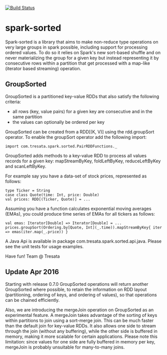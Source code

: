 [![Build Status](https://travis-ci.org/tresata/spark-sorted.svg?branch=master)](https://travis-ci.org/tresata/spark-sorted)

# spark-sorted
Spark-sorted is a library that aims to make non-reduce type operations on very large groups in spark possible, including support for processing ordered values.  To do so it relies on Spark's new sort-based shuffle and on never materializing the group for a given key but instead representing it by consecutive rows within a partition that get processed with a map-like (iterator based streaming) operation.

## GroupSorted
GroupSorted is a partitioned key-value RDDs that also satisfy the following criteria:
* all rows (key, value pairs) for a given key are consecutive and in the same partition
* the values can optionally be ordered per key

GroupSorted can be created from a RDD[(K, V)] using the rdd.groupSort operator. To enable the groupSort operator add the following import:
```
import com.tresata.spark.sorted.PairRDDFunctions._
```

GroupSorted adds methods to a key-value RDD to process all values records for a given key: mapStreamByKey, foldLeftByKey, reduceLeftByKey and scanLeftByKey.

For example say you have a data-set of stock prices, represented as follows:
```
type Ticker = String
case class Quote(time: Int, price: Double)
val prices: RDD[(Ticker, Quote)] = ...
```
Assuming you have a function calculates exponential moving averages (EMAs), you could produce time series of EMAs for all tickers as follows:
```
val emas: Iterator[Double] => Iterator[Double] = ...
prices.groupSort(Ordering.by[Quote, Int](_.time)).mapStreamByKey{ iter => emas(iter.map(_.price)) }
```

A Java Api is available in package com.tresata.spark.sorted.api.java. Please see the unit tests for usage examples.

Have fun!
Team @ Tresata

## Update Apr 2016

Starting with release 0.7.0 GroupSorted operations will return another GroupSorted where possible, to retain the information on RDD layout (partitioning, ordering of keys, and ordering of values), so that operations can be chained efficiently.

Also, we are introducing the mergeJoin operation on GroupSorted as an experimental feature. A mergeJoin takes advantage of the sorting of keys within partitions to join using a sort-merge join. This can be much faster than the default join for key-value RDDs. It also allows one side to stream through the join (without any buffering), while the other side is buffered in memory, making it more scalable for certain applications. Please note this limitation: since values for one side are fully buffered in memory per key, mergeJoin is probably unsuitable for many-to-many joins.
